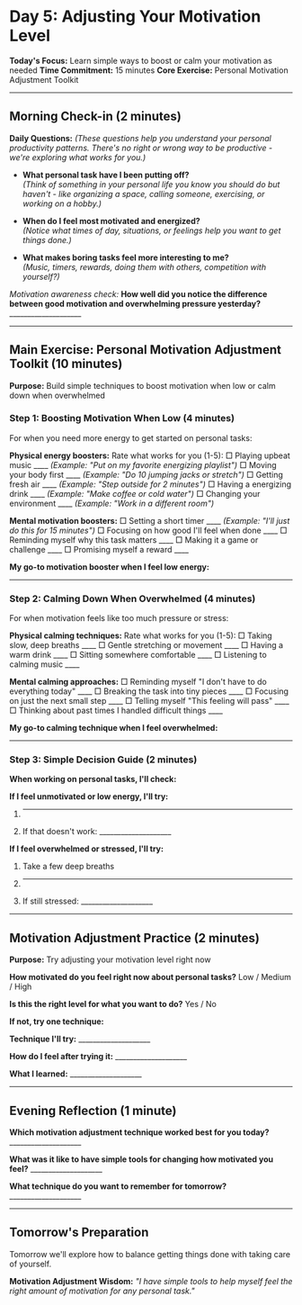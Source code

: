 # Day 5: Adjusting Your Motivation Level

**Today's Focus:** Learn simple ways to boost or calm your motivation as needed
**Time Commitment:** 15 minutes
**Core Exercise:** Personal Motivation Adjustment Toolkit

---

## Morning Check-in (2 minutes)

**Daily Questions:** *(These questions help you understand your personal productivity patterns. There's no right or wrong way to be productive - we're exploring what works for you.)*

- **What personal task have I been putting off?**  
  *(Think of something in your personal life you know you should do but haven't - like organizing a space, calling someone, exercising, or working on a hobby.)*

- **When do I feel most motivated and energized?**  
  *(Notice what times of day, situations, or feelings help you want to get things done.)*

- **What makes boring tasks feel more interesting to me?**  
  *(Music, timers, rewards, doing them with others, competition with yourself?)*

*Motivation awareness check:*
**How well did you notice the difference between good motivation and overwhelming pressure yesterday?** ____________________

---

## Main Exercise: Personal Motivation Adjustment Toolkit (10 minutes)

**Purpose:** Build simple techniques to boost motivation when low or calm down when overwhelmed

### Step 1: Boosting Motivation When Low (4 minutes)

For when you need more energy to get started on personal tasks:

**Physical energy boosters:**
Rate what works for you (1-5):
□ Playing upbeat music ____ *(Example: "Put on my favorite energizing playlist")*
□ Moving your body first ____ *(Example: "Do 10 jumping jacks or stretch")*
□ Getting fresh air ____ *(Example: "Step outside for 2 minutes")*
□ Having a energizing drink ____ *(Example: "Make coffee or cold water")*
□ Changing your environment ____ *(Example: "Work in a different room")*

**Mental motivation boosters:**
□ Setting a short timer ____ *(Example: "I'll just do this for 15 minutes")*
□ Focusing on how good I'll feel when done ____
□ Reminding myself why this task matters ____
□ Making it a game or challenge ____
□ Promising myself a reward ____

**My go-to motivation booster when I feel low energy:**
____________________

### Step 2: Calming Down When Overwhelmed (4 minutes)

For when motivation feels like too much pressure or stress:

**Physical calming techniques:**
Rate what works for you (1-5):
□ Taking slow, deep breaths ____
□ Gentle stretching or movement ____
□ Having a warm drink ____
□ Sitting somewhere comfortable ____
□ Listening to calming music ____

**Mental calming approaches:**
□ Reminding myself "I don't have to do everything today" ____
□ Breaking the task into tiny pieces ____
□ Focusing on just the next small step ____
□ Telling myself "This feeling will pass" ____
□ Thinking about past times I handled difficult things ____

**My go-to calming technique when I feel overwhelmed:**
____________________

### Step 3: Simple Decision Guide (2 minutes)

**When working on personal tasks, I'll check:**

**If I feel unmotivated or low energy, I'll try:**
1. ____________________
2. If that doesn't work: ____________________

**If I feel overwhelmed or stressed, I'll try:**
1. Take a few deep breaths
2. ____________________
3. If still stressed: ____________________

---

## Motivation Adjustment Practice (2 minutes)

**Purpose:** Try adjusting your motivation level right now

**How motivated do you feel right now about personal tasks?** Low / Medium / High

**Is this the right level for what you want to do?** Yes / No

**If not, try one technique:**

**Technique I'll try:** ____________________

**How do I feel after trying it:** ____________________

**What I learned:** ____________________

---

## Evening Reflection (1 minute)

**Which motivation adjustment technique worked best for you today?** ____________________

**What was it like to have simple tools for changing how motivated you feel?** ____________________

**What technique do you want to remember for tomorrow?** ____________________

---

## Tomorrow's Preparation
Tomorrow we'll explore how to balance getting things done with taking care of yourself.

**Motivation Adjustment Wisdom:**
*"I have simple tools to help myself feel the right amount of motivation for any personal task."*